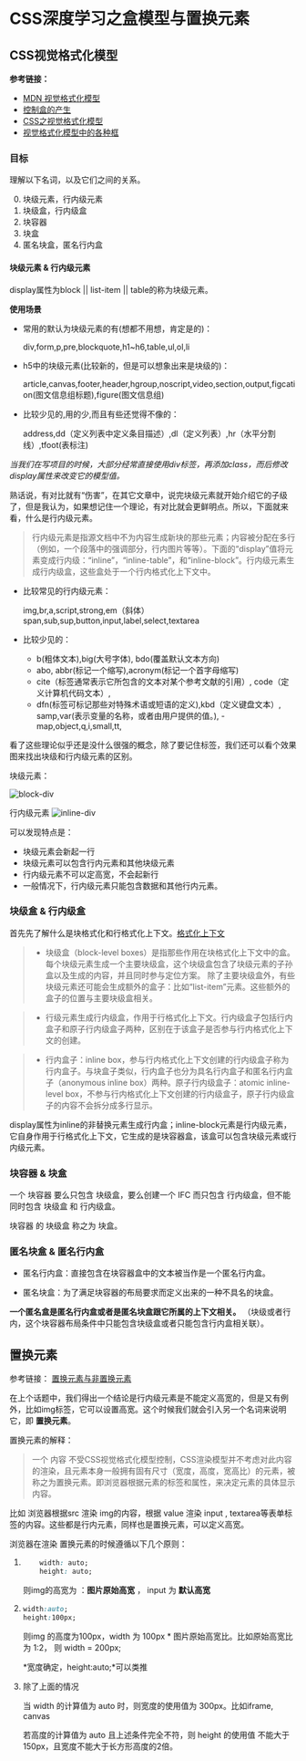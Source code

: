 # CSS深度学习之盒模型与置换元素


## CSS视觉格式化模型
**参考链接：**
- [MDN 视觉格式化模型](https://developer.mozilla.org/zh-CN/docs/Web/Guide/CSS/Visual_formatting_model)
- [控制盒的产生](https://github.com/acelan86/css/wiki/9.2-%E6%8E%A7%E5%88%B6%E7%9B%92%E7%9A%84%E4%BA%A7%E7%94%9F%EF%BC%88done%EF%BC%89)
- [CSS之视觉格式化模型](http://blog.codingplayboy.com/2016/11/06/css_visual_formatting_model/)
- [视觉格式化模型中的各种框](http://blog.doyoe.com/2015/03/09/css/%E8%A7%86%E8%A7%89%E6%A0%BC%E5%BC%8F%E5%8C%96%E6%A8%A1%E5%9E%8B%E4%B8%AD%E7%9A%84%E5%90%84%E7%A7%8D%E6%A1%86/)
### 目标
理解以下名词，以及它们之间的关系。

0. 块级元素，行内级元素
1. 块级盒，行内级盒
2. 块容器
3. 块盒
4. 匿名块盒，匿名行内盒

#### 块级元素 & 行内级元素

display属性为block || list-item || table的称为块级元素。

**使用场景**
- 常用的默认为块级元素的有(想都不用想，肯定是的)：

    div,form,p,pre,blockquote,h1~h6,table,ul,ol,li

- h5中的块级元素(比较新的，但是可以想象出来是块级的)：

    article,canvas,footer,header,hgroup,noscript,video,section,output,figcation(图文信息组标题),figure(图文信息组)

- 比较少见的,用的少,而且有些还觉得不像的：

    address,dd（定义列表中定义条目描述）,dl（定义列表）,hr（水平分割线）,tfoot(表标注)



*当我们在写项目的时候，大部分经常直接使用div标签，再添加class，而后修改display属性来改变它的模型值。*

熟话说，有对比就有“伤害”，在其它文章中，说完块级元素就开始介绍它的子级了，但是我认为，如果想记住一个理论，有对比就会更鲜明点。所以，下面就来看，什么是行内级元素。

>行内级元素是指源文档中不为内容生成新块的那些元素；内容被分配在多行（例如，一个段落中的强调部分，行内图片等等）。下面的“display”值将元素变成行内级：“inline”，“inline-table”，和“inline-block”。行内级元素生成行内级盒，这些盒处于一个行内格式化上下文中。

- 比较常见的行内级元素：

  img,br,a,script,strong,em（斜体）span,sub,sup,button,input,label,select,textarea
- 比较少见的：

    - b(粗体文本),big(大号字体), bdo(覆盖默认文本方向)
    -  abo, abbr(标记一个缩写),acronym(标记一个首字母缩写)
    - cite（标签通常表示它所包含的文本对某个参考文献的引用）, code（定义计算机代码文本）,
    - dfn(标签可标记那些对特殊术语或短语的定义),kbd（定义键盘文本）, samp,var(表示变量的名称，或者由用户提供的值。),
    -map,object,q,i,small,tt,

看了这些理论似乎还是没什么很强的概念，除了要记住标签，我们还可以看个效果图来找出块级和行内级元素的区别。

块级元素：

![block-div](https://wx1.sinaimg.cn/orj360/006P0MECly1frd1bc3e9nj30u30cuwfe.jpg)

行内级元素
![inline-div](https://wx3.sinaimg.cn/large/006P0MECly1frd1bc74klj30tg0cqt9l.jpg)

可以发现特点是：
 - 块级元素会新起一行
 - 块级元素可以包含行内元素和其他块级元素
 - 行内级元素不可以定高宽，不会起新行
 - 一般情况下，行内级元素只能包含数据和其他行内元素。

 ### 块级盒 & 行内级盒

首先先了解什么是块格式化和行格式化上下文。[格式化上下文](http://layout.imweb.io/article/formatting-context.html)

  >  - 块级盒（block-level boxes）是指那些作用在块格式化上下文中的盒。
    每个块级元素生成一个主要块级盒，这个块级盒包含了块级元素的子孙盒以及生成的内容，并且同时参与定位方案。
    除了主要块级盒外，有些块级元素还可能会生成额外的盒子：比如“list-item”元素。这些额外的盒子的位置与主要块级盒相关。

   > - 行级元素生成行内级盒，作用于行格式化上下文。行内级盒子包括行内盒子和原子行内级盒子两种，区别在于该盒子是否参与行内格式化上下文的创建。
    
  >  - 行内盒子：inline box，参与行内格式化上下文创建的行内级盒子称为行内盒子。与块盒子类似，行内盒子也分为具名行内盒子和匿名行内盒子（anonymous inline box）两种。原子行内级盒子：atomic inline-level box，不参与行内格式化上下文创建的行内级盒子，原子行内级盒子的内容不会拆分成多行显示。
    

display属性为inline的非替换元素生成行内盒；inline-block元素是行内级元素，它自身作用于行格式化上下文，它生成的是块容器盒，该盒可以包含块级元素或行内级元素。

### 块容器 & 块盒

一个 块容器 要么只包含 块级盒，要么创建一个 IFC 而只包含 行内级盒，但不能同时包含 块级盒 和 行内级盒。

块容器 的 块级盒 称之为 块盒。

### 匿名块盒 & 匿名行内盒

- 匿名行内盒：直接包含在块容器盒中的文本被当作是一个匿名行内盒。

- 匿名块盒：为了满足块容器的布局要求而定义出来的一种不具名的块盒。

**一个匿名盒是匿名行内盒或者是匿名块盒跟它所属的上下文相关。**
（块级或者行内，这个块容器布局条件中只能包含块级盒或者只能包含行内盒相关联）。


## 置换元素

参考链接：
[置换元素与非置换元素](http://blog.doyoe.com/2015/03/15/css/%E7%BD%AE%E6%8D%A2%E5%92%8C%E9%9D%9E%E7%BD%AE%E6%8D%A2%E5%85%83%E7%B4%A0/)

在上个话题中，我们得出一个结论是行内级元素是不能定义高宽的，但是又有例外，比如img标签，它可以设置高宽。这个时候我们就会引入另一个名词来说明它，即 **置换元素**。

置换元素的解释：

  >  一个 内容 不受CSS视觉格式化模型控制，CSS渲染模型并不考虑对此内容的渲染，且元素本身一般拥有固有尺寸（宽度，高度，宽高比）的元素，被称之为置换元素。即浏览器根据元素的标签和属性，来决定元素的具体显示内容。

比如 浏览器根据src 渲染 img的内容，根据 value 渲染 input , textarea等表单标签的内容。这些都是行内元素，同样也是置换元素，可以定义高宽。


浏览器在渲染 置换元素的时候遵循以下几个原则：

1. 
    ```css
        width: auto;
        height: auto;
    ```
    则img的高宽为 ：**图片原始高宽** ， input 为 **默认高宽**

2.  
    ```css
    width:auto;
    height:100px;
    ```
    则img 的高度为100px，width 为 100px * 图片原始高宽比。比如原始高宽比为 1:2， 则 width = 200px;

    *宽度确定，height:auto;*可以类推

3. 除了上面的情况

    当 width 的计算值为 auto 时，则宽度的使用值为 300px。比如iframe, canvas

    若高度的计算值为 auto 且上述条件完全不符，则 height 的使用值 不能大于150px，且宽度不能大于长方形高度的2倍。





